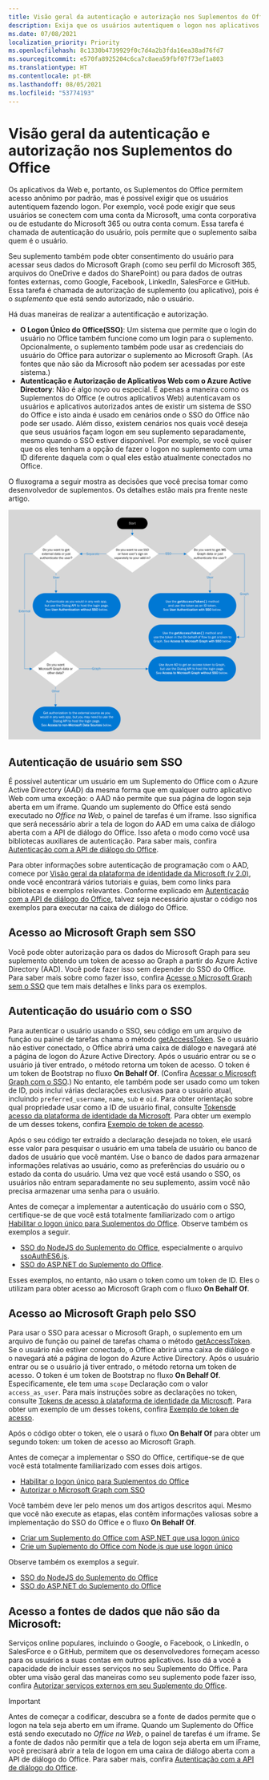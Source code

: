```yaml
---
title: Visão geral da autenticação e autorização nos Suplementos do Office
description: Exija que os usuários autentiquem o logon nos aplicativos Web e suplementos do Office.
ms.date: 07/08/2021
localization_priority: Priority
ms.openlocfilehash: 8c1330b4739929f0c7d4a2b3fda16ea38ad76fd7
ms.sourcegitcommit: e570fa8925204c6ca7c8aea59fbf07f73ef1a803
ms.translationtype: HT
ms.contentlocale: pt-BR
ms.lasthandoff: 08/05/2021
ms.locfileid: "53774193"
---
```

# <a name="overview-of-authentication-and-authorization-in-office-add-ins"></a>Visão geral da autenticação e autorização nos Suplementos do Office

Os aplicativos da Web e, portanto, os Suplementos do Office permitem acesso anônimo por padrão, mas é possível exigir que os usuários autentiquem fazendo logon. Por exemplo, você pode exigir que seus usuários se conectem com uma conta da Microsoft, uma conta corporativa ou de estudante do Microsoft 365 ou outra conta comum. Essa tarefa é chamada de autenticação do usuário, pois permite que o suplemento saiba quem é o usuário.

Seu suplemento também pode obter consentimento do usuário para acessar seus dados do Microsoft Graph (como seu perfil do Microsoft 365, arquivos do OneDrive e dados do SharePoint) ou para dados de outras fontes externas, como Google, Facebook, LinkedIn, SalesForce e GitHub. Essa tarefa é chamada de autorização de suplemento (ou aplicativo), pois é o *suplemento* que está sendo autorizado, não o usuário.

Há duas maneiras de realizar a autentificação e autorização.

- **O Logon Único do Office(SSO)**: Um sistema que permite que o login do usuário no Office também funcione como um login para o suplemento. Opcionalmente, o suplemento também pode usar as credenciais do usuário do Office para autorizar o suplemento ao Microsoft Graph. (As fontes que não são da Microsoft não podem ser acessadas por este sistema.)
- **Autenticação e Autorização de Aplicativos Web com o Azure Active Directory**: Não é algo novo ou especial. É apenas a maneira como os Suplementos do Office (e outros aplicativos Web) autenticavam os usuários e aplicativos autorizados antes de existir um sistema de SSO do Office e isto ainda é usado em cenários onde o SSO do Office não pode ser usado. Além disso, existem cenários nos quais você deseja que seus usuários façam logon em seu suplemento separadamente, mesmo quando o SSO estiver disponível. Por exemplo, se você quiser que os eles tenham a opção de fazer o logon no suplemento com uma ID diferente daquela com o qual eles estão atualmente conectados no Office.

O fluxograma a seguir mostra as decisões que você precisa tomar como desenvolvedor de suplementos. Os detalhes estão mais pra frente neste artigo.

![Uma imagem mostrando um fluxograma de decisão para habilitar a autenticação e a autorização nos Suplementos do Office.](../images/authflowchart.png)

## <a name="user-authentication-without-sso"></a>Autenticação de usuário sem SSO

É possível autenticar um usuário em um Suplemento do Office com o Azure Active Directory (AAD) da mesma forma que em qualquer outro aplicativo Web com uma exceção: o AAD não permite que sua página de logon seja aberta em um iframe. Quando um suplemento do Office está sendo executado no *Office na Web*, o painel de tarefas é um iframe. Isso significa que será necessário abrir a tela de logon do AAD em uma caixa de diálogo aberta com a API de diálogo do Office. Isso afeta o modo como você usa bibliotecas auxiliares de autenticação. Para saber mais, confira [Autenticação com a API de diálogo do Office](auth-with-office-dialog-api.md).

Para obter informações sobre autenticação de programação com o AAD, comece por [Visão geral da plataforma de identidade da Microsoft (v 2.0)](/azure/active-directory/develop/v2-overview), onde você encontrará vários tutoriais e guias, bem como links para bibliotecas e exemplos relevantes. Conforme explicado em [Autenticação com a API de diálogo do Office](auth-with-office-dialog-api.md), talvez seja necessário ajustar o código nos exemplos para executar na caixa de diálogo do Office.

## <a name="access-to-microsoft-graph-without-sso"></a>Acesso ao Microsoft Graph sem SSO

Você pode obter autorização para os dados do Microsoft Graph para seu suplemento obtendo um token de acesso ao Graph a partir do Azure Active Directory (AAD). Você pode fazer isso sem depender do SSO do Office. Para saber mais sobre como fazer isso, confira [Acesse o Microsoft Graph sem o SSO](authorize-to-microsoft-graph-without-sso.md) que tem mais detalhes e links para os exemplos.

## <a name="user-authentication-with-sso"></a>Autenticação do usuário com o SSO

Para autenticar o usuário usando o SSO, seu código em um arquivo de função ou painel de tarefas chama o método [getAccessToken](/javascript/api/office-runtime/officeruntime.auth#getAccessToken_options_). Se o usuário não estiver conectado, o Office abrirá uma caixa de diálogo e navegará até a página de logon do Azure Active Directory. Após o usuário entrar ou se o usuário já tiver entrado, o método retorna um token de acesso. O token é um token de Bootstrap no fluxo **On Behalf Of**. (Confira [Acessar o Microsoft Graph com o SSO](#access-to-microsoft-graph-with-sso).) No entanto, ele também pode ser usado como um token de ID, pois inclui várias declarações exclusivas para o usuário atual, incluindo `preferred_username`, `name`, `sub` e `oid`. Para obter orientação sobre qual propriedade usar como a ID de usuário final, consulte [Tokensde acesso da plataforma de identidade da Microsoft](/azure/active-directory/develop/access-tokens#payload-claims). Para obter um exemplo de um desses tokens, confira [Exemplo de token de acesso](sso-in-office-add-ins.md#example-access-token).

Após o seu código ter extraído a declaração desejada no token, ele usará esse valor para pesquisar o usuário em uma tabela de usuário ou banco de dados de usuário que você mantém. Use o banco de dados para armazenar informações relativas ao usuário, como as preferências do usuário ou o estado da conta do usuário. Uma vez que você está usando o SSO, os usuários não entram separadamente no seu suplemento, assim você não precisa armazenar uma senha para o usuário.

Antes de começar a implementar a autenticação do usuário com o SSO, certifique-se de que você está totalmente familiarizado com o artigo [Habilitar o logon único para Suplementos do Office](sso-in-office-add-ins.md). Observe também os exemplos a seguir.

- [SSO do NodeJS do Suplemento do Office](https://github.com/OfficeDev/Office-Add-in-NodeJS-SSO), especialmente o arquivo [ssoAuthES6.js](https://github.com/OfficeDev/Office-Add-in-NodeJS-SSO/blob/master/Complete/public/javascripts/ssoAuthES6.js).
- [SSO do ASP.NET do Suplemento do Office](https://github.com/OfficeDev/Office-Add-in-ASPNET-SSO).

Esses exemplos, no entanto, não usam o token como um token de ID. Eles o utilizam para obter acesso ao Microsoft Graph com o fluxo **On Behalf Of**.

## <a name="access-to-microsoft-graph-with-sso"></a>Acesso ao Microsoft Graph pelo SSO

Para usar o SSO para acessar o Microsoft Graph, o suplemento em um arquivo de função ou painel de tarefas chama o método [getAccessToken](/javascript/api/office-runtime/officeruntime.auth#getAccessToken_options_). Se o usuário não estiver conectado, o Office abrirá uma caixa de diálogo e o navegará até a página de logon do Azure Active Directory. Após o usuário entrar ou se o usuário já tiver entrado, o método retorna um token de acesso. O token é um token de Bootstrap no fluxo **On Behalf Of**. Especificamente, ele tem uma `scope` Declaração com o valor `access_as_user`. Para mais instruções sobre as declarações no token, consulte [Tokens de acesso à plataforma de identidade da Microsoft](/azure/active-directory/develop/access-tokens#payload-claims). Para obter um exemplo de um desses tokens, confira [Exemplo de token de acesso](sso-in-office-add-ins.md#example-access-token).

Após o código obter o token, ele o usará o fluxo **On Behalf Of** para obter um segundo token: um token de acesso ao Microsoft Graph.

Antes de começar a implementar o SSO do Office, certifique-se de que você está totalmente familiarizado com esses dois artigos.

- [Habilitar o logon único para Suplementos do Office](sso-in-office-add-ins.md)
- [Autorizar o Microsoft Graph com SSO](authorize-to-microsoft-graph.md)

Você também deve ler pelo menos um dos artigos descritos aqui. Mesmo que você não execute as etapas, elas contêm informações valiosas sobre a implementação do SSO do Office e o fluxo **On Behalf Of**.

- [Criar um Suplemento do Office com ASP.NET que usa logon único](create-sso-office-add-ins-aspnet.md)
- [Crie um Suplemento do Office com Node.js que use logon único](create-sso-office-add-ins-nodejs.md)

Observe também os exemplos a seguir.

- [SSO do NodeJS do Suplemento do Office](https://github.com/OfficeDev/Office-Add-in-NodeJS-SSO)
- [SSO do ASP.NET do Suplemento do Office](https://github.com/OfficeDev/Office-Add-in-ASPNET-SSO)

## <a name="access-to-non-microsoft-data-sources"></a>Acesso a fontes de dados que não são da Microsoft:

Serviços online populares, incluindo o Google, o Facebook, o LinkedIn, o SalesForce e o GitHub, permitem que os desenvolvedores forneçam acesso para os usuários a suas contas em outros aplicativos. Isso dá a você a capacidade de incluir esses serviços no seu Suplemento do Office. Para obter uma visão geral das maneiras como seu suplemento pode fazer isso, confira [Autorizar serviços externos em seu Suplemento do Office](auth-external-add-ins.md).

> [!IMPORTANT]
> Antes de começar a codificar, descubra se a fonte de dados permite que o logon na tela seja aberto em um iframe. Quando um Suplemento do Office está sendo executado no *Office na Web*, o painel de tarefas é um iframe. Se a fonte de dados não permitir que a tela de logon seja aberta em um iFrame, você precisará abrir a tela de logon em uma caixa de diálogo aberta com a API de diálogo do Office. Para saber mais, confira [Autenticação com a API de diálogo do Office](auth-with-office-dialog-api.md).
